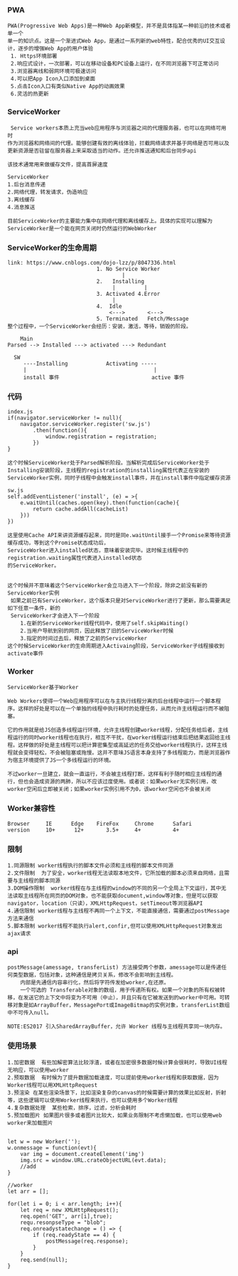### PWA
    PWA(Progressive Web Apps)是一种Web App新模型，并不是具体指某一种前沿的技术或者单一个
    单一的知识点。这是一个渐进式Web App，是通过一系列新的web特性，配合优秀的UI交互设计，逐步的增强Web App的用户体验
     1. Https环境部署
     2.响应式设计，一次部署，可以在移动设备和PC设备上运行，在不同浏览器下可正常访问
     3.浏览器离线和弱网环境可极速访问
     4.可以把App Icon入口添加到桌面
     5.点击Icon入口有类似Native App的动画效果
     6.灵活的热更新


### ServiceWorker
     Service workers本质上充当web应用程序与浏览器之间的代理服务器，也可以在网络可用时
    作为浏览器和网络间的代理。能够创建有效的离线体验，拦截网络请求并基于网络是否可用以及更新资源是否驻留在服务器上来采取适当的动作。还允许推送通知和后台同步api
 
    该技术通常用来做缓存文件，提高首屏速度

    ServiceWorker
    1.后台消息传递
    2.网络代理，转发请求，伪造响应
    3.离线缓存
    4.消息推送

    目前ServiceWorker的主要能力集中在网络代理和离线缓存上。具体的实现可以理解为ServiceWorker是一个能在网页关闭时仍然运行的WebWorker

### ServiceWorker的生命周期
    link: https://www.cnblogs.com/dojo-lzz/p/8047336.html
                                1. No Service Worker
                                        |
                                2.   Installing
                                     |         |
                                3. Activated 4.Error
                                     |
                                4.  Idle
                                    <--->       <--->           
                                5. Terminated   Fetch/Message
    整个过程中，一个ServiceWorker会经历：安装，激活，等待，销毁的阶段。

        Main
    Parsed --> Installed ---> activated ---> Redundant

      SW 
         ----Installing            Activating -----
         |                                        |
         install 事件                             active 事件


### 代码
    index.js
    if(navigator.serviceWorker != null){
        navigator.serviceWorker.register('sw.js')
            .then(function(){
                window.registration = registration;
            })
    }

    这个时候ServiceWorker处于Parsed解析阶段。当解析完成后ServiceWorker处于 Installing安装阶段，主线程的registration的installing属性代表正在安装的ServiceWorker实例，同时子线程中会触发install事件，并在install事件中指定缓存资源

    sw.js
    self.addEventListener('install', (e) = >{
        e.waitUntil(caches.open(key).then(function(cache){
            return cache.addAll(cacheList)
        }))
    })

    这里使用Cache API来讲资源缓存起来，同时是同e.waitUntil接手一个Promise来等待资源缓存成功，等到这个Promise状态成功后，
    ServiceWorker进入installed状态，意味着安装完毕。这时候主线程中的registration.waiting属性代表进入installed状态
    的ServiceWorker。


    这个时候并不意味着这个ServiceWorker会立马进入下一个阶段，除非之前没有新的ServiceWorker实例
     如果之前已有ServiceWorker，这个版本只是对ServiceWorker进行了更新，那么需要满足如下任意一条件，新的
     ServiceWorker才会进入下一个阶段
        1.在新的ServiceWorker线程代码中，使用了self.skipWaiting()
        2.当用户导航到别的网页，因此释放了旧的ServiceWorker时候
        3.指定的时间过去后，释放了之前的ServiceWorker
    这个时候ServiceWorker的生命周期进入Activaing阶段，ServiceWorker子线程接收到activate事件


### Worker
    ServiceWorker基于Worker

    Web Workers使得一个Web应用程序可以在与主执行线程分离的后台线程中运行一个脚本程序。这样的好处是可以在一个单独的线程中执行耗时的处理任务，从而允许主线程运行而不被阻塞。

    它的作用就是给JS创造多线程运行环境，允许主线程创建worker线程，分配任务给后者，主线程运行的同时worker线程也在执行，相互不干扰，在worker线程运行结束后把结果返回给主线程。这样做的好处是主线程可以把计算密集型或高延迟的任务交给worker线程执行，这样主线程就会变得轻松，不会被阻塞或拖慢。这并不意味JS语言本身支持了多线程能力，而是浏览器作为宿主环境提供了JS一个多线程运行的环境。

    不过worker一旦建立，就会一直运行，不会被主线程打断，这样有利于随时相应主线程的通行，但也会造成资源的两肺，所以不应该过度使用。或者说：如果worker无实例引用，改worker空闲后立即被关闭；如果worker实例引用不为0，该worker空闲也不会被关闭

### Worker兼容性
    Browser	    IE	    Edge	FireFox	    Chrome	    Safari
    version	    10+	     12+	   3.5+	    4+	        4+


### 限制
    1.同源限制 worker线程执行的脚本文件必须和主线程的脚本文件同源
    2.文件限制  为了安全，worker线程无法读取本地文件，它所加载的脚本必须来自网络，且需要与主线程的脚本同源
    3.DOM操作限制  worker线程在与主线程的window的不同的另一个全局上下文运行，其中无法读取主线程所在网页的DOM对象，也不能获取document,window等对象，但是可以获取navigator，location（只读），XMLHttpRequest，setTimeout等浏览器API
    4.通信限制 worker线程与主线程不再同一个上下文，不能直接通信，需要通过postMessage方法来通信
    5.脚本限制 worker线程不能执行alert,confir,但可以使用XMLHttpRequest对象发出ajax请求

### api
    postMessage(amessage, transferList) 方法接受两个参数，amessage可以是传递任何类型数据，包括对象，这种通信是拷贝关系，修改不会影响到主线程。
        内部是先通信内容串行化，然后将字符传发给worker,在还原。
        一个可选的 Transferable对象的数组，用于传递所有权。如果一个对象的所有权被转移，在发送它的上下文中将变为不可用（中止），并且只有在它被发送到的worker中可用。可转移对象是如ArrayBuffer，MessagePort或ImageBitmap的实例对象，transferList数组中不可传入null。
    
    NOTE:ES2017 引入SharedArrayBuffer，允许 Worker 线程与主线程共享同一块内存。

### 使用场景
    1.加密数据  有些加解密算法比较浮渣，或者在加密很多数据时候计算会很耗时，导致UI线程无响应，可以使用worker
    2.预取数据  有时候为了提升数据加载速度，可以提前使用worker线程和获取数据，因为Worker线程可以用XMLHttpRequest
    3.预渲染 在某些渲染场景下，比如渲染复杂的canvas的时候需要计算的效果比如反射，折射等，这些逻辑可以使用Worker线程来执行，也可以使用多个Worker线程
    4.复杂数据处理  某些检索，排序，过滤，分析会耗时
    5.预加载图片 如果图片很多或者图片比较大，如果业务限制不考虑懒加载，也可以使用web worker来加载图片


    let w = new Worker('');
    w.onmessage = function(evt){
        var img = document.createElement('img')
        img.src = window.URL.crateObjectURL(evt.data);
        //add
    }

    //worker
    let arr = [];

    for(let i = 0; i < arr.length; i++){
        let req = new XMLHttpRequest();
        req.open('GET', arr[i],true);
        requ.resonpseType = "blob";
        req.onreadystatechange = () => {
            if (req.readyState == 4) {
                postMessage(req.response);
            }
        }
        req.send(null);
    }

 